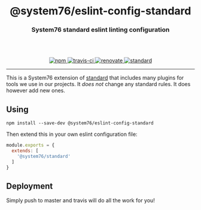 <div align="center">
  <h1>@system76/eslint-config-standard</h1>
  <h3>System76 standard eslint linting configuration</h3>
  <br>
  <br>
</div>

<p align="center">
  <a href="https://www.npmjs.com/package/@system76/eslint-config-standard/">
    <img src="https://img.shields.io/npm/v/@system76/eslint-config-standard.svg" alt="npm">
  </a>

  <a href="https://travis-ci.org/system76/web-eslint-config-standard">
    <img src="https://travis-ci.org/system76/web-eslint-config-standard.svg" alt="travis-ci">
  </a>

  <a href="https://renovatebot.com/">
    <img src="https://img.shields.io/badge/renovate-enabled-brightgreen.svg" alt="renovate">
  </a>

  <a href="https://standardjs.com">
    <img src="https://img.shields.io/badge/code_style-standard-brightgreen.svg" alt="standard">
  </a>
</p>

---

This is a System76 extension of [standard](https://github.com/feross/standard)
that includes many plugins for tools we use in our projects. It _does not_
change any standard rules. It does however add new ones.

## Using

```
npm install --save-dev @system76/eslint-config-standard
```

Then extend this in your own eslint configuration file:

```js
module.exports = {
  extends: [
    '@system76/standard'
  ]
}
```

## Deployment

Simply push to master and travis will do all the work for you!
